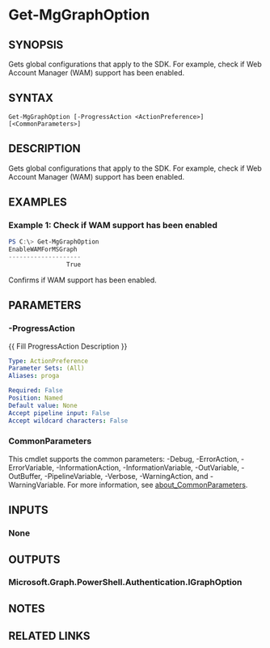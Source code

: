 ﻿---
external help file: Microsoft.Graph.Authentication.dll-Help.xml
Module Name: Microsoft.Graph.Authentication
online version: https://learn.microsoft.com/en-us/powershell/module/microsoft.graph.authentication/get-mgenvironment
schema: 2.0.0
---

# Get-MgGraphOption

## SYNOPSIS
Gets global configurations that apply to the SDK. For example, check if Web Account Manager (WAM) support has been enabled.

## SYNTAX

```
Get-MgGraphOption [-ProgressAction <ActionPreference>] [<CommonParameters>]
```

## DESCRIPTION
Gets global configurations that apply to the SDK. For example, check if Web Account Manager (WAM) support has been enabled.

## EXAMPLES

### Example 1: Check if WAM support has been enabled
```powershell
PS C:\> Get-MgGraphOption
EnableWAMForMSGraph 
--------------------
                True
```

Confirms if WAM support has been enabled.

## PARAMETERS

### -ProgressAction
{{ Fill ProgressAction Description }}

```yaml
Type: ActionPreference
Parameter Sets: (All)
Aliases: proga

Required: False
Position: Named
Default value: None
Accept pipeline input: False
Accept wildcard characters: False
```

### CommonParameters
This cmdlet supports the common parameters: -Debug, -ErrorAction, -ErrorVariable, -InformationAction, -InformationVariable, -OutVariable, -OutBuffer, -PipelineVariable, -Verbose, -WarningAction, and -WarningVariable. For more information, see [about_CommonParameters](http://go.microsoft.com/fwlink/?LinkID=113216).

## INPUTS

### None
## OUTPUTS

### Microsoft.Graph.PowerShell.Authentication.IGraphOption
## NOTES

## RELATED LINKS

